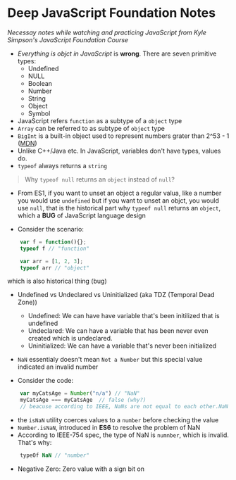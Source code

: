 # Deep JavaScript Foundation Notes

*Necessay notes while watching and practicing JavaScript from Kyle Simpson's JavaScript Foundation Course* 



- *Everything is objct in JavaScript* is **wrong**. There are seven primitive types:
    - Undefined
    - NULL
    - Boolean
    - Number
    - String
    - Object
    - Symbol
- JavaScript refers `function` as a subtype of a `object` type
- `Array` can be referred to as subtype of `object` type
- `BigInt` is a built-in object used to represent numbers grater than 2^53 - 1 ([MDN](https://developer.mozilla.org/en-US/docs/Web/JavaScript/Reference/Global_Objects/BigInt))
- Unlike C++/Java etc. In JavaScript, variables don't have types, values do. 
- `typeof` always returns a `string`

> Why `typeof null` returns an `object` instead of `null`?
- From ES1, if you want to unset an object a regular valua, like a number you would use `undefined` but if you want to unset an objct, you would use `null`, that is the historical part why `typeof null` returns an `object`, which a **BUG** of JavaScript language design

- Consider the scenario:
```javascript
    var f = function(){};
    typeof f // "function"

    var arr = [1, 2, 3];
    typeof arr // "object"
``` 
which is also historical thing (bug)

- Undefined vs Undeclared vs Uninitialized (aka TDZ (Temporal Dead Zone)) 
    - Undefined: We can have have variable that's been initilized that is undefined 
    - Undeclared: We can have a variable that has been never even created which is undeclared.
    - Uninitialized: We can have a variable that's never been initialized

- `NaN` essentialy doesn't mean `Not a Number` but this special value indicated an invalid number

- Consider the code:
```javascript
    var myCatsAge = Number("n/a") // "NaN"
    myCatsAge === myCatsAge  // false (why?)
    // beacuse according to IEEE, NaNs are not equal to each other.NaN is the only value that does not have 'identity property', meaning its not equal to itself. So, NaN is the only value that is not equal to itself 
```
- the `isNaN` utility coerces values to a `number` before checking the value
- `Number.isNaN`, introduced in **ES6** to resolve the problem of NaN
- According to IEEE-754 spec, the type of NaN is `numnber`, which is invalid. That's why:
```javascript
    typeOf NaN // "number"
```
- Negative Zero: Zero value with a sign bit on